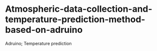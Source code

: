 # Atmospheric-data-collection-and-temperature-prediction-method-based-on-adruino
Adruino; Temperature prediction
